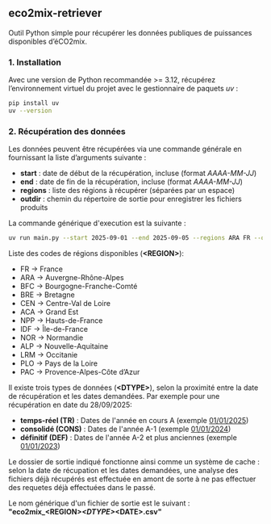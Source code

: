 ## eco2mix-retriever

Outil Python simple pour récupérer les données publiques de puissances disponibles d’éCO2mix.

### 1. Installation

Avec une version de Python recommandée >= 3.12, récupérez l’environnement virtuel du projet avec le gestionnaire de paquets *uv* :

```bash
pip install uv
uv --version
```

### 2. Récupération des données

Les données peuvent être récupérées via une commande générale en fournissant la liste d’arguments suivante :

* **start** : date de début de la récupération, incluse (format *AAAA-MM-JJ*)
* **end** : date de fin de la récupération, incluse (format *AAAA-MM-JJ*)
* **regions** : liste des régions à récupérer (séparées par un espace)
* **outdir** : chemin du répertoire de sortie pour enregistrer les fichiers produits

La commande générique d'execution est la suivante : 

```bash
uv run main.py --start 2025-09-01 --end 2025-09-05 --regions ARA FR --outdir ./data
```

Liste des codes de régions disponibles (**\<REGION>**):

* FR → France
* ARA → Auvergne-Rhône-Alpes
* BFC → Bourgogne-Franche-Comté
* BRE → Bretagne
* CEN → Centre-Val de Loire
* ACA → Grand Est
* NPP → Hauts-de-France
* IDF → Île-de-France
* NOR → Normandie
* ALP → Nouvelle-Aquitaine
* LRM → Occitanie
* PLO → Pays de la Loire
* PAC → Provence-Alpes-Côte d’Azur

Il existe trois types de données (**\<DTYPE>**), selon la proximité entre la date de récupération et les dates demandées. Par exemple pour une récupération en date du 28/09/2025:

* **temps-réel (TR)** : Dates de l'année en cours A (exemple [01/01/2025](./data/eco2mix_ARA_TR_2025-01-01.csv))
* **consolidé (CONS)** : Dates de l'année A-1 (exemple [01/01/2024](./data/eco2mix_ARA_CONS_2024-01-01.csv))
* **définitif (DEF)** : Dates de l'année A-2 et plus anciennes (exemple [01/01/2023](./data/eco2mix_ARA_DEF_2023-01-01.csv))

Le dossier de sortie indiqué fonctionne ainsi comme un système de cache : selon la date de récupation et les dates demandées, une analyse des fichiers déjà récupérés est effectuée en amont de sorte à ne pas effectuer des requetes déjà effectuées dans le passé. 

Le nom générique d'un fichier de sortie est le suivant : **"eco2mix_\<REGION>_\<DTYPE>_\<DATE>.csv"**


